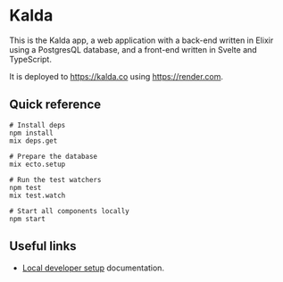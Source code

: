 # Kalda

This is the Kalda app, a web application with a back-end written in Elixir
using a PostgresQL database, and a front-end written in Svelte and
TypeScript.

It is deployed to <https://kalda.co> using <https://render.com>.

## Quick reference

```shell
# Install deps
npm install
mix deps.get

# Prepare the database
mix ecto.setup

# Run the test watchers
npm test
mix test.watch

# Start all components locally
npm start
```

## Useful links

- [Local developer setup](docs/developer-setup.md) documentation.
